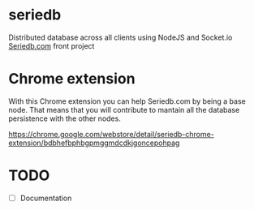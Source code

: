 # seriedb
Distributed database across all clients using NodeJS and Socket.io
[Seriedb.com](http://seriedb.com) front project

# Chrome extension
With this Chrome extension you can help Seriedb.com by being a base node. 
That means that you will contribute to mantain all the database persistence with the other nodes.

https://chrome.google.com/webstore/detail/seriedb-chrome-extension/bdbhefbphbgpmggmdcdkjgoncepohpag

# TODO
- [ ] Documentation

